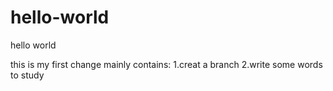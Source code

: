# hello-world
hello world

this is my first change
mainly contains:
1.creat a branch
2.write some words to study
